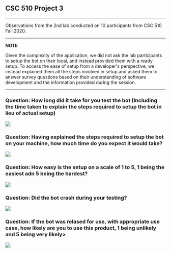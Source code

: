 ## CSC 510 Project 3

---
Observations from the 2nd lab conducted on 10 participants from CSC 510 Fall 2020.

---
**NOTE**

Given the complexity of the application, we did not ask the lab participants to setup the bot on their local, and instead provided them with a ready setup. To access the ease of setup from a developer's perspective, we instead explained them all the steps involved in setup and asked them to answer survey questions based on their understanding of software development and the information provided during the session.

---

### Question: How long did it take for you test the bot (Including the time taken to explain the steps required to setup the bot in lieu of actual setup)

<img src="https://i.imgur.com/U3wJSvJ.png" />

### Question: Having explained the steps required to setup the bot on your machine, how much time do you expect it would take?

<img src="https://i.imgur.com/ZgON2mf.png" />

### Question: How easy is the setup on a scale of 1 to 5, 1 being the easiest adn 5 being the hardest?

<img src="https://i.imgur.com/gI6rkTe.png" />

### Question: Did the bot crash during your testing?

<img src="https://i.imgur.com/L4iy2PZ.png" />

### Question: If the bot was relased for use, with appropriate use case, how likely are you to use this product, 1 being unlikely and 5 being very likely>

<img src="https://i.imgur.com/VU42YLa.png" />
